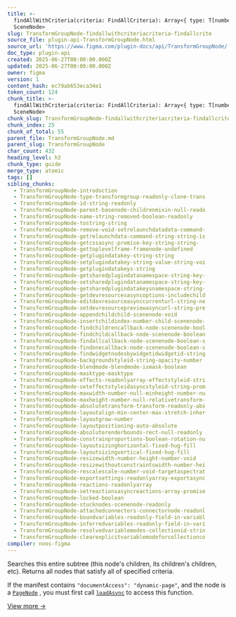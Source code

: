 ```yaml
---
title: >-
  findAllWithCriteria(criteria: FindAllCriteria): Array<{ type: T[number] } &
  SceneNode>
slug: TransformGroupNode-findallwithcriteriacriteria-findallcrite
source_file: plugin-api-TransformGroupNode.html
source_url: 'https://www.figma.com/plugin-docs/api/TransformGroupNode/'
doc_type: plugin-api
created: 2025-06-27T00:00:00.000Z
updated: 2025-06-27T00:00:00.000Z
owner: figma
version: 1
content_hash: ec79ab653eca34e1
token_count: 124
chunk_title: >-
  findAllWithCriteria(criteria: FindAllCriteria): Array<{ type: T[number] } &
  SceneNode>
chunk_slug: TransformGroupNode-findallwithcriteriacriteria-findallcrite
chunk_index: 25
chunk_of_total: 55
parent_file: TransformGroupNode.md
parent_slug: TransformGroupNode
char_count: 432
heading_level: h3
chunk_type: guide
merge_type: atomic
tags: []
sibling_chunks:
  - TransformGroupNode-introduction
  - TransformGroupNode-type-transformgroup-readonly-clone-trans
  - TransformGroupNode-id-string-readonly
  - TransformGroupNode-parent-basenode-childrenmixin-null-reado
  - TransformGroupNode-name-string-removed-boolean-readonly
  - TransformGroupNode-tostring-string
  - TransformGroupNode-remove-void-setrelaunchdatadata-command-
  - TransformGroupNode-getrelaunchdata-command-string-string-is
  - TransformGroupNode-getcssasync-promise-key-string-string-
  - TransformGroupNode-gettoplevelframe-framenode-undefined
  - TransformGroupNode-getplugindatakey-string-string
  - TransformGroupNode-setplugindatakey-string-value-string-voi
  - TransformGroupNode-getplugindatakeys-string
  - TransformGroupNode-getsharedplugindatanamespace-string-key-
  - TransformGroupNode-setsharedplugindatanamespace-string-key-
  - TransformGroupNode-getsharedplugindatakeysnamespace-string-
  - TransformGroupNode-getdevresourcesasyncoptions-includechild
  - TransformGroupNode-editdevresourceasynccurrenturl-string-ne
  - TransformGroupNode-setdevresourcepreviewasyncurl-string-pre
  - TransformGroupNode-appendchildchild-scenenode-void
  - TransformGroupNode-insertchildindex-number-child-scenenode-
  - TransformGroupNode-findchildrencallback-node-scenenode-bool
  - TransformGroupNode-findchildcallback-node-scenenode-boolean
  - TransformGroupNode-findallcallback-node-scenenode-boolean-s
  - TransformGroupNode-findonecallback-node-scenenode-boolean-s
  - TransformGroupNode-findwidgetnodesbywidgetidwidgetid-string
  - TransformGroupNode-backgroundstyleid-string-opacity-number
  - TransformGroupNode-blendmode-blendmode-ismask-boolean
  - TransformGroupNode-masktype-masktype
  - TransformGroupNode-effects-readonlyarray-effectstyleid-stri
  - TransformGroupNode-seteffectstyleidasyncstyleid-string-prom
  - TransformGroupNode-maxwidth-number-null-minheight-number-nu
  - TransformGroupNode-maxheight-number-null-relativetransform-
  - TransformGroupNode-absolutetransform-transform-readonly-abs
  - TransformGroupNode-layoutalign-min-center-max-stretch-inher
  - TransformGroupNode-layoutgrow-number
  - TransformGroupNode-layoutpositioning-auto-absolute
  - TransformGroupNode-absoluterenderbounds-rect-null-readonly
  - TransformGroupNode-constrainproportions-boolean-rotation-nu
  - TransformGroupNode-layoutsizinghorizontal-fixed-hug-fill
  - TransformGroupNode-layoutsizingvertical-fixed-hug-fill
  - TransformGroupNode-resizewidth-number-height-number-void
  - TransformGroupNode-resizewithoutconstraintswidth-number-hei
  - TransformGroupNode-rescalescale-number-void-targetaspectrat
  - TransformGroupNode-exportsettings-readonlyarray-exportasync
  - TransformGroupNode-reactions-readonlyarray
  - TransformGroupNode-setreactionsasyncreactions-array-promise
  - TransformGroupNode-locked-boolean
  - TransformGroupNode-stucknodes-scenenode-readonly
  - TransformGroupNode-attachedconnectors-connectornode-readonl
  - TransformGroupNode-boundvariables-readonly-field-in-variabl
  - TransformGroupNode-inferredvariables-readonly-field-in-vari
  - TransformGroupNode-resolvedvariablemodes-collectionid-strin
  - TransformGroupNode-clearexplicitvariablemodeforcollectionco
compiler: noos-figma
---
```


Searches this entire subtree (this node's children, its children's children, etc). Returns all nodes that satisfy all of specified criteria.

If the manifest contains `"documentAccess": "dynamic-page"`, and the node is a [`PageNode`](/plugin-docs/api/PageNode/)
, you must first call [`loadAsync`](/plugin-docs/api/PageNode/#loadasync)
 to access this function.

[View more →](/plugin-docs/api/properties/nodes-findallwithcriteria/)

